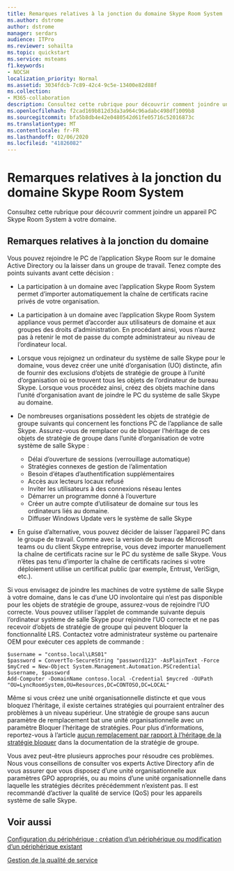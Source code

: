 ```yaml
---
title: Remarques relatives à la jonction du domaine Skype Room System
ms.author: dstrome
author: dstrome
manager: serdars
audience: ITPro
ms.reviewer: sohailta
ms.topic: quickstart
ms.service: msteams
f1.keywords:
- NOCSH
localization_priority: Normal
ms.assetid: 3034fdcb-7c89-42c4-9c5e-13400e82d88f
ms.collection:
- M365-collaboration
description: Consultez cette rubrique pour découvrir comment joindre un appareil PC Skype Room System à votre domaine.
ms.openlocfilehash: f2cad169b812d3da3a964c96adabc498df1009b8
ms.sourcegitcommit: bfa5b8db4e42e0480542d61fe05716c52016873c
ms.translationtype: MT
ms.contentlocale: fr-FR
ms.lasthandoff: 02/06/2020
ms.locfileid: "41826082"
---
```

<!-- This asset missed in the rebrand, and honestly not sure if it's worth keeping.   -->

# <a name="skype-room-system-domain-joining-considerations"></a>Remarques relatives à la jonction du domaine Skype Room System
 
Consultez cette rubrique pour découvrir comment joindre un appareil PC Skype Room System à votre domaine.
  
## <a name="domain-joining-considerations"></a>Remarques relatives à la jonction du domaine

Vous pouvez rejoindre le PC de l’application Skype Room sur le domaine Active Directory ou la laisser dans un groupe de travail. Tenez compte des points suivants avant cette décision :
  
- La participation à un domaine avec l’application Skype Room System permet d’importer automatiquement la chaîne de certificats racine privés de votre organisation.
- La participation à un domaine avec l’application Skype Room System appliance vous permet d’accorder aux utilisateurs de domaine et aux groupes des droits d’administration. En procédant ainsi, vous n’aurez pas à retenir le mot de passe du compte administrateur au niveau de l’ordinateur local.
- Lorsque vous rejoignez un ordinateur du système de salle Skype pour le domaine, vous devez créer une unité d’organisation (UO) distincte, afin de fournir des exclusions d’objets de stratégie de groupe à l’unité d’organisation où se trouvent tous les objets de l’ordinateur de bureau Skype. Lorsque vous procédez ainsi, créez des objets machine dans l’unité d’organisation avant de joindre le PC du système de salle Skype au domaine.
- De nombreuses organisations possèdent les objets de stratégie de groupe suivants qui concernent les fonctions PC de l’appliance de salle Skype. Assurez-vous de remplacer ou de bloquer l’héritage de ces objets de stratégie de groupe dans l’unité d’organisation de votre système de salle Skype :

  - Délai d’ouverture de sessions (verrouillage automatique)
  - Stratégies connexes de gestion de l’alimentation
  - Besoin d’étapes d’authentification supplémentaires
  - Accès aux lecteurs locaux refusé
  - Inviter les utilisateurs à des connexions réseau lentes
  - Démarrer un programme donné à l’ouverture
  - Créer un autre compte d’utilisateur de domaine sur tous les ordinateurs liés au domaine.
  - Diffuser Windows Update vers le système de salle Skype
    
- En guise d’alternative, vous pouvez décider de laisser l’appareil PC dans le groupe de travail. Comme avec la version de bureau de Microsoft teams ou du client Skype entreprise, vous devez importer manuellement la chaîne de certificats racine sur le PC du système de salle Skype. Vous n’êtes pas tenu d’importer la chaîne de certificats racines si votre déploiement utilise un certificat public (par exemple, Entrust, VeriSign, etc.). 
    
Si vous envisagez de joindre les machines de votre système de salle Skype à votre domaine, dans le cas d’une UO involontaire qui n’est pas disponible pour les objets de stratégie de groupe, assurez-vous de rejoindre l’UO correcte. Vous pouvez utiliser l’applet de commande suivante depuis l’ordinateur système de salle Skype pour rejoindre l’UO correcte et ne pas recevoir d’objets de stratégie de groupe qui peuvent bloquer la fonctionnalité LRS. Contactez votre administrateur système ou partenaire OEM pour exécuter ces applets de commande :
  
```
$username = "contso.local\LRS01"
$password = ConvertTo-SecureString "password123" -AsPlainText -Force
$myCred = New-Object System.Management.Automation.PSCredential $username, $password
Add-Computer -DomainName contoso.local -Credential $mycred -OUPath "OU=LyncRoomSystem,OU=Resources,DC=CONTOSO,DC=LOCAL"
```

Même si vous créez une unité organisationnelle distincte et que vous bloquez l’héritage, il existe certaines stratégies qui pourraient entraîner des problèmes à un niveau supérieur. Une stratégie de groupe sans aucun paramètre de remplacement bat une unité organisationnelle avec un paramètre Bloquer l’héritage de stratégies. Pour plus d’informations, reportez-vous à l’article [aucun remplacement par rapport à l’héritage de la stratégie bloquer](https://docs.microsoft.com/previous-versions/windows/it-pro/windows-2000-server/cc978255(v=technet.10)) dans la documentation de la stratégie de groupe.
  
Vous avez peut-être plusieurs approches pour résoudre ces problèmes. Nous vous conseillons de consulter vos experts Active Directory afin de vous assurer que vous disposez d’une unité organisationnelle aux paramètres GPO appropriés, ou au moins d’une unité organisationnelle dans laquelle les stratégies décrites précédemment n’existent pas. Il est recommandé d’activer la qualité de service (QoS) pour les appareils système de salle Skype.

## <a name="see-also"></a>Voir aussi
  
[Configuration du périphérique : création d’un périphérique ou modification d’un périphérique existant](/skypeforbusiness/help-topics/help-lscp/device-configuration-create-new-or-edit-existing.md)

[Gestion de la qualité de service](/skypeforbusiness/plan-your-deployment/network-requirements/network-requirements.#managing-quality-of-service)
